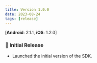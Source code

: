 ```yaml
---
title: Version 1.0.0
date: 2023-08-24
tags: [release]
---
```

[**Android**: 2.1.1, **iOS**: 1.2.0]
### 🚀 Initial Release
* Launched the initial version of the SDK.